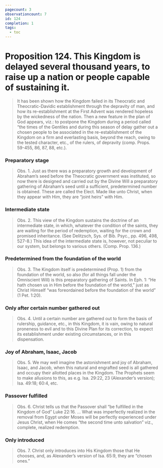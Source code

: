 ```yaml
---
pagecount: 3
observationcount: 7
id: 124
completion: 1
tags:
  - toc
---
```

# Proposition 124. This Kingdom is delayed several thousand years, to raise up a nation or people capable of sustaining it.

>It has been shown how the Kingdom failed in its Theocratic and Theocratic-Davidic establishment through the depravity of man, and how its re-establishment at the First Advent was rendered hopeless by the wickedness of the nation. Then a new feature in the plan of God appears, viz.: to postpone the Kingdom during a period called “the times of the Gentiles and during this season of delay gather out a chosen people to be associated in the re-establishment of the Kingdom on a firm and everlasting basis, beyond the reach, owing to the tested character, etc., of the rulers, of depravity (comp. Props. 59-455, 86, 87, 88, etc.).     
### Preparatory stage
>Obs. 1. Just as there was a preparatory growth and development of Abraham’s seed before the Theocratic government was instituted, so now there is designed and carried out by the Divine Will a preparatory gathering of Abraham’s seed until a sufficient, predetermined number is obtained. These are called the Elect. Made like unto Christ, when they appear with Him, they are “joint heirs” with Him.
### Intermediate state
>Obs. 2. This view of the Kingdom sustains the doctrine of an intermediate state, in which, whatever the condition of the saints, they are waiting for the period of redemption, waiting for the crown and promised inheritance. (See Delitzsch, Sys. of Bib. Psyc., pp. 496, 498, 527-8.) This idea of the intermediate state is, however, not peculiar to our system, but belongs to various others. (Comp. Prop. 136.)
### Predetermined from the foundation of the world
>Obs. 3. The Kingdom itself is predetermined (Prop. 1) from the foundation of the world, so also (for all things fall under the Omniscient Will) is this preparatory gathering of Saints. In Eph. 1: “He hath chosen us in Him before the foundation of the world,” just as Christ Himself “was foreordained before the foundation of the world” (1 Pet. 1:20).
### Only after certain number gathered out
>Obs. 4. Until a certain number are gathered out to form the basis of rulership, guidance, etc., in this Kingdom, it is vain, owing to natural proneness to evil and to this Divine Plan for its correction, to expect its establishment under existing circumstances, or in this dispensation.
### Joy of Abraham, Isaac, Jacob
>Obs. 5. We may well imagine the astonishment and joy of Abraham, Isaac, and Jacob, when this natural and engrafted seed is all gathered and occupy their allotted places in the Kingdom. The Prophets seem to make allusions to this, as e.g. Isa. 29:22, 23 (Alexander’s version); Isa. 49:18; 60:4, etc.
### Passover fulfilled
>Obs. 6. Christ tells us that the Passover shall “be fulfilled in the Kingdom of God” Luke 22:16.
>...
>What was imperfectly realized in the removal from Egypt under Moses will be perfectly experienced under Jesus Christ, when He comes “the second time unto salvation” viz., complete, realized redemption.
### Only introduced
>Obs. 7. Christ only introduces into His Kingdom those that He chooses, and, as Alexander’s version of Isa. 65:9, they are “chosen ones.”